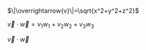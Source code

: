 $\|\overrightarrow{v}\|=\sqrt{x^2+y^2+z^2}$

$\overrightarrow{v}\cdot\overrightarrow{w}=v_{1}w_{1}+v_{2}w_{2}+v_{3}w_{3}$

$\overrightarrow{v}\cdot\overrightarrow{w}$